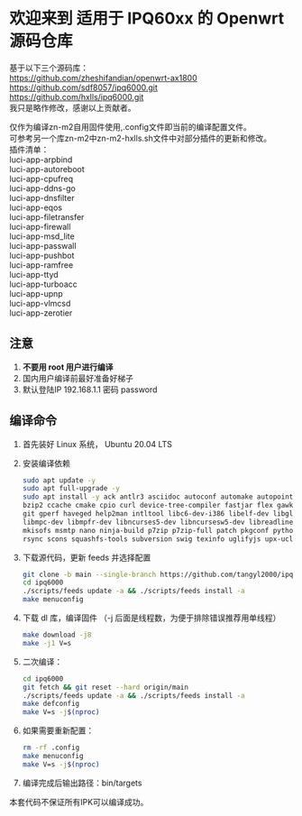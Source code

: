 # 欢迎来到 适用于 IPQ60xx 的 Openwrt 源码仓库
基于以下三个源码库：  
https://github.com/zheshifandian/openwrt-ax1800  
https://github.com/sdf8057/ipq6000.git  
https://github.com/hxlls/ipq6000.git  
我只是略作修改，感谢以上贡献者。

仅作为编译zn-m2自用固件使用,.config文件即当前的编译配置文件。  
可参考另一个库zn-m2中zn-m2-hxlls.sh文件中对部分插件的更新和修改。  
插件清单：  
luci-app-arpbind  
luci-app-autoreboot  
luci-app-cpufreq  
luci-app-ddns-go  
luci-app-dnsfilter  
luci-app-eqos  
luci-app-filetransfer  
luci-app-firewall  
luci-app-msd_lite  
luci-app-passwall  
luci-app-pushbot  
luci-app-ramfree  
luci-app-ttyd  
luci-app-turboacc  
luci-app-upnp  
luci-app-vlmcsd  
luci-app-zerotier  

## 注意

1. **不要用 root 用户进行编译**
2. 国内用户编译前最好准备好梯子
3. 默认登陆IP 192.168.1.1 密码 password

## 编译命令

1. 首先装好 Linux 系统， Ubuntu 20.04 LTS

2. 安装编译依赖

   ```bash
   sudo apt update -y
   sudo apt full-upgrade -y
   sudo apt install -y ack antlr3 asciidoc autoconf automake autopoint binutils bison build-essential \
   bzip2 ccache cmake cpio curl device-tree-compiler fastjar flex gawk gettext gcc-multilib g++-multilib \
   git gperf haveged help2man intltool libc6-dev-i386 libelf-dev libglib2.0-dev libgmp3-dev libltdl-dev \
   libmpc-dev libmpfr-dev libncurses5-dev libncursesw5-dev libreadline-dev libssl-dev libtool lrzsz \
   mkisofs msmtp nano ninja-build p7zip p7zip-full patch pkgconf python2.7 python3 python3-pip libpython3-dev qemu-utils \
   rsync scons squashfs-tools subversion swig texinfo uglifyjs upx-ucl unzip vim wget xmlto xxd zlib1g-dev
   ```

3. 下载源代码，更新 feeds 并选择配置

   ```bash
   git clone -b main --single-branch https://github.com/tangyl2000/ipq6000.git
   cd ipq6000
   ./scripts/feeds update -a && ./scripts/feeds install -a
   make menuconfig
   ```

4. 下载 dl 库，编译固件
（-j 后面是线程数，为便于排除错误推荐用单线程）

   ```bash
   make download -j8
   make -j1 V=s
   ```

5. 二次编译：

   ```bash
   cd ipq6000
   git fetch && git reset --hard origin/main
   ./scripts/feeds update -a && ./scripts/feeds install -a
   make defconfig
   make V=s -j$(nproc)
   ```

6. 如果需要重新配置：

   ```bash
   rm -rf .config
   make menuconfig
   make V=s -j$(nproc)
   ```

7. 编译完成后输出路径：bin/targets

本套代码不保证所有IPK可以编译成功。
